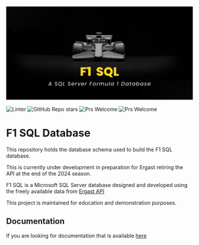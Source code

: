 ![](images/git-banner.png)

![Linter](https://github.com/f1-sql/actions/workflows/powershell.yml/badge.svg)
![GitHub Repo stars](https://img.shields.io/github/stars/f1-sql)
![Prs Welcome](https://badgen.net/badge/PRs/Welcome/orange)
![Prs Welcome](https://badgen.net/badge/license/MIT/orange)


# F1 SQL Database
This repository holds the database schema used to build the F1 SQL database. 

This is currently under development in preparation for Ergast retiring the API at the end of the 2024 season.

F1 SQL is a Microsoft SQL Server database designed and developed using the freely available data from [Ergast API](https://ergast.com/mrd/) 

This project is maintained for education and demonstration purposes.

## Documentation

If you are looking for documentation that is available [here](https://f1-sql.com/)